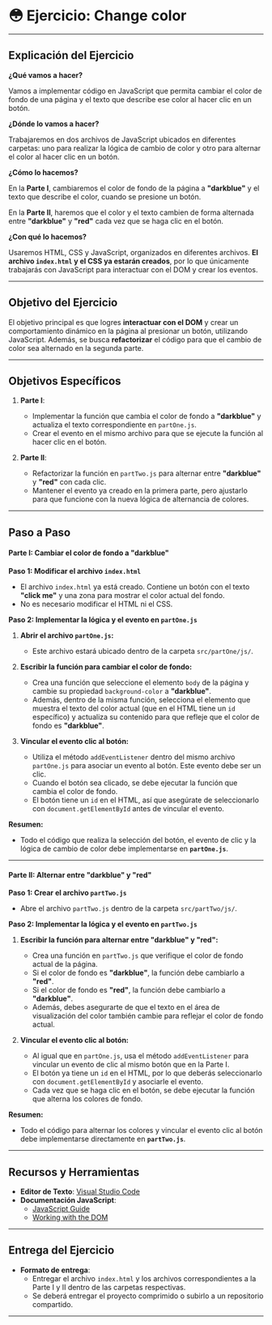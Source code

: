 # 😳 Ejercicio: Change color

---

## Explicación del Ejercicio

**¿Qué vamos a hacer?**

Vamos a implementar código en JavaScript que permita cambiar el color de fondo de una página y el texto que describe ese color al hacer clic en un botón.

**¿Dónde lo vamos a hacer?**

Trabajaremos en dos archivos de JavaScript ubicados en diferentes carpetas: uno para realizar la lógica de cambio de color y otro para alternar el color al hacer clic en un botón.

**¿Cómo lo hacemos?**

En la **Parte I**, cambiaremos el color de fondo de la página a **"darkblue"** y el texto que describe el color, cuando se presione un botón.

En la **Parte II**, haremos que el color y el texto cambien de forma alternada entre **"darkblue"** y **"red"** cada vez que se haga clic en el botón.

**¿Con qué lo hacemos?**

Usaremos HTML, CSS y JavaScript, organizados en diferentes archivos. **El archivo `index.html` y el CSS ya estarán creados**, por lo que únicamente trabajarás con JavaScript para interactuar con el DOM y crear los eventos.

---

## **Objetivo del Ejercicio**

El objetivo principal es que logres **interactuar con el DOM** y crear un comportamiento dinámico en la página al presionar un botón, utilizando JavaScript. Además, se busca **refactorizar** el código para que el cambio de color sea alternado en la segunda parte.

---

## **Objetivos Específicos**

1. **Parte I**:
   - Implementar la función que cambia el color de fondo a **"darkblue"** y actualiza el texto correspondiente en `partOne.js`.
   - Crear el evento en el mismo archivo para que se ejecute la función al hacer clic en el botón.

2. **Parte II**:
   - Refactorizar la función en `partTwo.js` para alternar entre **"darkblue"** y **"red"** con cada clic.
   - Mantener el evento ya creado en la primera parte, pero ajustarlo para que funcione con la nueva lógica de alternancia de colores.

---

## Paso a Paso

#### **Parte I: Cambiar el color de fondo a "darkblue"**

**Paso 1: Modificar el archivo `index.html`**

- El archivo `index.html` ya está creado. Contiene un botón con el texto **"click me"** y una zona para mostrar el color actual del fondo.
- No es necesario modificar el HTML ni el CSS.

**Paso 2: Implementar la lógica y el evento en `partOne.js`**

1. **Abrir el archivo `partOne.js`:**
   - Este archivo estará ubicado dentro de la carpeta `src/partOne/js/`.

2. **Escribir la función para cambiar el color de fondo:**
   - Crea una función que seleccione el elemento `body` de la página y cambie su propiedad `background-color` a **"darkblue"**.
   - Además, dentro de la misma función, selecciona el elemento que muestra el texto del color actual (que en el HTML tiene un `id` específico) y actualiza su contenido para que refleje que el color de fondo es **"darkblue"**.

3. **Vincular el evento clic al botón:**
   - Utiliza el método `addEventListener` dentro del mismo archivo `partOne.js` para asociar un evento al botón. Este evento debe ser un clic.
   - Cuando el botón sea clicado, se debe ejecutar la función que cambia el color de fondo.
   - El botón tiene un `id` en el HTML, así que asegúrate de seleccionarlo con `document.getElementById` antes de vincular el evento.

**Resumen:**
- Todo el código que realiza la selección del botón, el evento de clic y la lógica de cambio de color debe implementarse en **`partOne.js`**.

---

#### **Parte II: Alternar entre "darkblue" y "red"**

**Paso 1: Crear el archivo `partTwo.js`**

- Abre el archivo `partTwo.js` dentro de la carpeta `src/partTwo/js/`.

**Paso 2: Implementar la lógica y el evento en `partTwo.js`**

1. **Escribir la función para alternar entre "darkblue" y "red":**
   - Crea una función en `partTwo.js` que verifique el color de fondo actual de la página.
   - Si el color de fondo es **"darkblue"**, la función debe cambiarlo a **"red"**.
   - Si el color de fondo es **"red"**, la función debe cambiarlo a **"darkblue"**.
   - Además, debes asegurarte de que el texto en el área de visualización del color también cambie para reflejar el color de fondo actual.

2. **Vincular el evento clic al botón:**
   - Al igual que en `partOne.js`, usa el método `addEventListener` para vincular un evento de clic al mismo botón que en la Parte I.
   - El botón ya tiene un `id` en el HTML, por lo que deberás seleccionarlo con `document.getElementById` y asociarle el evento.
   - Cada vez que se haga clic en el botón, se debe ejecutar la función que alterna los colores de fondo.

**Resumen:**
- Todo el código para alternar los colores y vincular el evento clic al botón debe implementarse directamente en **`partTwo.js`**.

---

## Recursos y Herramientas

- **Editor de Texto**: [Visual Studio Code](https://code.visualstudio.com/)
- **Documentación JavaScript**:
    - [JavaScript Guide](https://developer.mozilla.org/en-US/docs/Web/JavaScript/Guide)
    - [Working with the DOM](https://developer.mozilla.org/en-US/docs/Web/API/Document_Object_Model)

---

## Entrega del Ejercicio

- **Formato de entrega**:
    - Entregar el archivo `index.html` y los archivos correspondientes a la Parte I y II dentro de las carpetas respectivas.
    - Se deberá entregar el proyecto comprimido o subirlo a un repositorio compartido.

---

